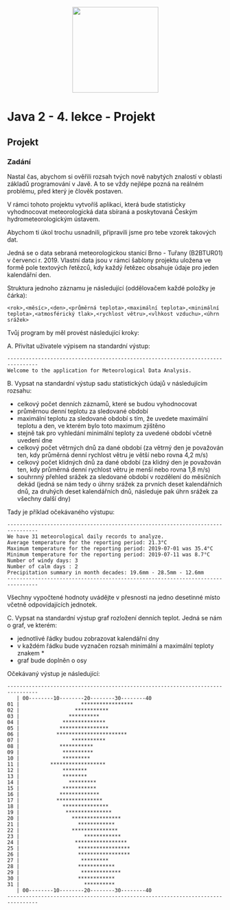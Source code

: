 <p align="center">
  <img src="https://engeto.cz/wp-content/uploads/2019/01/engeto-square.png" width="200" height="200">
</p>

# Java 2 - 4. lekce - Projekt

## Projekt
### Zadání

Nastal čas, abychom si ověřili rozsah tvých nově nabytých znalostí v oblasti základů programování v Javě. A to se vždy nejlépe pozná na reálném problému, před který je člověk postaven.

V rámci tohoto projektu vytvoříš aplikaci, která bude statisticky vyhodnocovat meteorologická data sbíraná a poskytovaná Českým hydrometeorologickým ústavem.

Abychom ti úkol trochu usnadnili, připravili jsme pro tebe vzorek takových dat.

Jedná se o data sebraná meteorologickou stanicí Brno - Tuřany (B2BTUR01) v červenci r. 2019. Vlastní data jsou v rámci šablony projektu uložena ve formě pole textových řetězců, kdy každý řetězec obsahuje údaje pro jeden kalendářní den.

Struktura jednoho záznamu je následující (oddělovačem každé položky je čárka):

```
<rok>,<měsíc>,<den>,<průměrná teplota>,<maximální teplota>,<minimální teplota>,<atmosférický tlak>,<rychlost větru>,<vlhkost vzduchu>,<úhrn srážek>
```

Tvůj program by měl provést následující kroky:

A. Přivítat uživatele výpisem na standardní výstup:
```
--------------------------------------------------------------------------------
Welcome to the application for Meteorological Data Analysis.
```

B. Vypsat na standardní výstup sadu statistických údajů v následujícím rozsahu:
-  celkový počet denních záznamů, které se budou vyhodnocovat
- průměrnou denní teplotu za sledované období
- maximální teplotu za sledované období s tím, že uvedete maximální teplotu a den, ve kterém bylo toto maximum zjištěno
- stejně tak pro vyhledání minimální teploty za uvedené období včetně uvedení dne
- celkový počet větrných dnů za dané období (za větrný den je považován ten, kdy průměrná denní rychlost větru je větší nebo rovna 4,2 m/s)
- celkový počet klidných dnů za dané období (za klidný den je považován ten, kdy průměrná denní rychlost větru je menší nebo rovna 1,8 m/s)
- souhrnný přehled srážek za sledované období v rozdělení do měsíčních dekád (jedná se nám tedy o úhrny srážek za prvních deset kalendářních dnů, za druhých deset kalendářních dnů, následuje pak úhrn srážek za všechny další dny)

Tady je příklad očekávaného výstupu:
```
--------------------------------------------------------------------------------
We have 31 meteorological daily records to analyze.
Average temperature for the reporting period: 21.3°C
Maximum temperature for the reporting period: 2019-07-01 was 35.4°C
Minimum temperature for the reporting period: 2019-07-11 was 8.7°C
Number of windy days: 3
Number of calm days : 2
Precipitation summary in month decades: 19.6mm - 28.5mm - 12.6mm
--------------------------------------------------------------------------------
```

Všechny vypočtené hodnoty uvádějte v přesnosti na jedno desetinné místo včetně odpovídajících jednotek.

C. Vypsat na standardní výstup graf rozložení denních teplot.
Jedná se nám o graf, ve kterém:

- jednotlivé řádky budou zobrazovat kalendářní dny
- v každém řádku bude vyznačen rozsah minimální a maximální teploty znakem *
- graf bude doplněn o osy

Očekávaný výstup je následující:
```
--------------------------------------------------------------------------------
   | 00--------10--------20--------30--------40
01 |                    *****************
02 |                  ***********
03 |                **********
04 |              **************
05 |             ****************
06 |            ***********************
07 |                 ***********
08 |             ***********
09 |              **********
10 |              *********
11 |          ******************
12 |              ********
13 |              ********
14 |                *********
15 |              ***********
16 |             *************
17 |            ***************
18 |              ***************
19 |               ***************
20 |                 ****************
21 |                   ************
22 |                 ***************
23 |                     ************
24 |                  *****************
25 |                   *****************
26 |                   *****************
27 |                    *********
28 |                   ************
29 |                    *************
30 |                   ************
31 |                     **********
   | 00--------10--------20--------30--------40
--------------------------------------------------------------------------------
```

